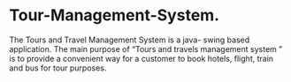 # Tour-Management-System.
The Tours and Travel Management System is a java- swing based application. The main purpose of “Tours and travels management system ” is to provide a convenient way for a customer to book hotels, flight, train and bus for tour purposes. 
